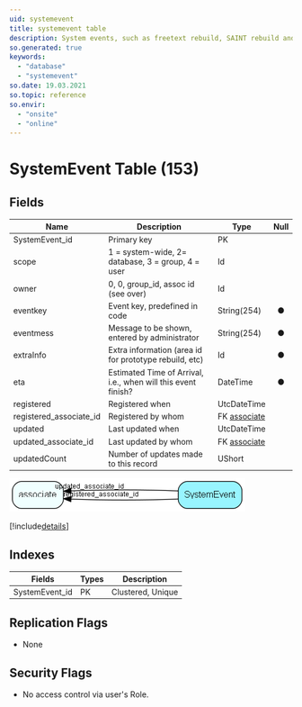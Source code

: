 ```yaml
---
uid: systemevent
title: systemevent table
description: System events, such as freetext rebuild, SAINT rebuild and such. Makes broadcasts to keep its siblings and clients updated. 
so.generated: true
keywords:
  - "database"
  - "systemevent"
so.date: 19.03.2021
so.topic: reference
so.envir:
  - "onsite"
  - "online"
---
```


# SystemEvent Table (153)

## Fields

| Name | Description | Type | Null |
|------|-------------|------|:----:|
|SystemEvent\_id|Primary key|PK| |
|scope|1 = system-wide, 2= database, 3 = group, 4 = user|Id| |
|owner|0, 0, group_id, assoc id (see over)|Id| |
|eventkey|Event key, predefined in code|String(254)|&#x25CF;|
|eventmess|Message to be shown, entered by administrator|String(254)|&#x25CF;|
|extraInfo|Extra information (area id for prototype rebuild, etc)|Id|&#x25CF;|
|eta|Estimated Time of Arrival, i.e., when will this event finish?|DateTime|&#x25CF;|
|registered|Registered when|UtcDateTime| |
|registered\_associate\_id|Registered by whom|FK [associate](associate.md)| |
|updated|Last updated when|UtcDateTime| |
|updated\_associate\_id|Last updated by whom|FK [associate](associate.md)| |
|updatedCount|Number of updates made to this record|UShort| |


![SystemEvent table relationship diagram](media\SystemEvent.png)

[!include[details](./includes/SystemEvent.md)]

## Indexes

| Fields | Types | Description |
|--------|-------|-------------|
|SystemEvent\_id |PK |Clustered, Unique |

## Replication Flags

* None

## Security Flags

* No access control via user's Role.

